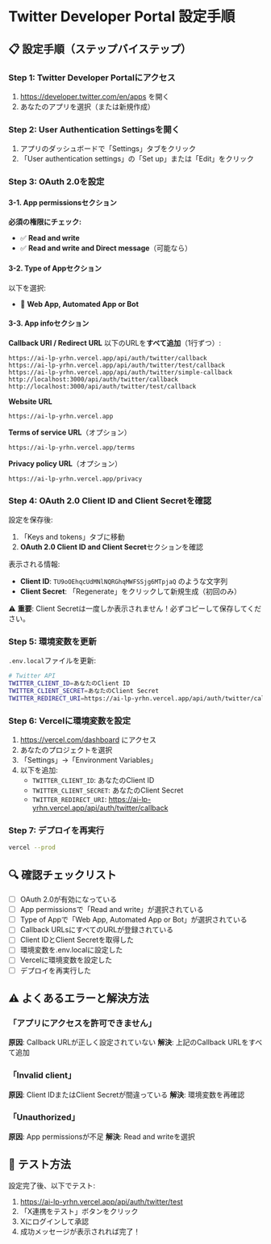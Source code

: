 # Twitter Developer Portal 設定手順

## 📋 設定手順（ステップバイステップ）

### Step 1: Twitter Developer Portalにアクセス
1. https://developer.twitter.com/en/apps を開く
2. あなたのアプリを選択（または新規作成）

### Step 2: User Authentication Settingsを開く
1. アプリのダッシュボードで「Settings」タブをクリック
2. 「User authentication settings」の「Set up」または「Edit」をクリック

### Step 3: OAuth 2.0を設定

#### 3-1. App permissionsセクション
**必須の権限にチェック:**
- ✅ **Read and write**
- ✅ **Read and write and Direct message**（可能なら）

#### 3-2. Type of Appセクション
以下を選択:
- 🔘 **Web App, Automated App or Bot**

#### 3-3. App infoセクション

**Callback URI / Redirect URL**
以下のURLを**すべて追加**（1行ずつ）:
```
https://ai-lp-yrhn.vercel.app/api/auth/twitter/callback
https://ai-lp-yrhn.vercel.app/api/auth/twitter/test/callback
https://ai-lp-yrhn.vercel.app/api/auth/twitter/simple-callback
http://localhost:3000/api/auth/twitter/callback
http://localhost:3000/api/auth/twitter/test/callback
```

**Website URL**
```
https://ai-lp-yrhn.vercel.app
```

**Terms of service URL**（オプション）
```
https://ai-lp-yrhn.vercel.app/terms
```

**Privacy policy URL**（オプション）
```
https://ai-lp-yrhn.vercel.app/privacy
```

### Step 4: OAuth 2.0 Client ID and Client Secretを確認

設定を保存後:
1. 「Keys and tokens」タブに移動
2. **OAuth 2.0 Client ID and Client Secret**セクションを確認

表示される情報:
- **Client ID**: `TU9oOEhqcUdMNlNQRGhqMWFSSjg6MTpjaQ` のような文字列
- **Client Secret**: 「Regenerate」をクリックして新規生成（初回のみ）

⚠️ **重要**: Client Secretは一度しか表示されません！必ずコピーして保存してください。

### Step 5: 環境変数を更新

`.env.local`ファイルを更新:
```bash
# Twitter API
TWITTER_CLIENT_ID=あなたのClient ID
TWITTER_CLIENT_SECRET=あなたのClient Secret
TWITTER_REDIRECT_URI=https://ai-lp-yrhn.vercel.app/api/auth/twitter/callback
```

### Step 6: Vercelに環境変数を設定

1. https://vercel.com/dashboard にアクセス
2. あなたのプロジェクトを選択
3. 「Settings」→「Environment Variables」
4. 以下を追加:
   - `TWITTER_CLIENT_ID`: あなたのClient ID
   - `TWITTER_CLIENT_SECRET`: あなたのClient Secret
   - `TWITTER_REDIRECT_URI`: https://ai-lp-yrhn.vercel.app/api/auth/twitter/callback

### Step 7: デプロイを再実行
```bash
vercel --prod
```

## 🔍 確認チェックリスト

- [ ] OAuth 2.0が有効になっている
- [ ] App permissionsで「Read and write」が選択されている
- [ ] Type of Appで「Web App, Automated App or Bot」が選択されている
- [ ] Callback URLsにすべてのURLが登録されている
- [ ] Client IDとClient Secretを取得した
- [ ] 環境変数を.env.localに設定した
- [ ] Vercelに環境変数を設定した
- [ ] デプロイを再実行した

## ⚠️ よくあるエラーと解決方法

### 「アプリにアクセスを許可できません」
**原因**: Callback URLが正しく設定されていない
**解決**: 上記のCallback URLをすべて追加

### 「Invalid client」
**原因**: Client IDまたはClient Secretが間違っている
**解決**: 環境変数を再確認

### 「Unauthorized」
**原因**: App permissionsが不足
**解決**: Read and writeを選択

## 📝 テスト方法

設定完了後、以下でテスト:
1. https://ai-lp-yrhn.vercel.app/api/auth/twitter/test
2. 「X連携をテスト」ボタンをクリック
3. Xにログインして承認
4. 成功メッセージが表示されれば完了！
